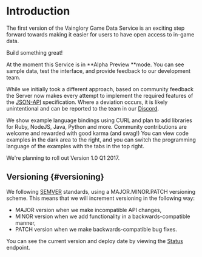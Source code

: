 # Introduction

The first version of the Vainglory Game Data Service is an exciting step forward towards making it easier for users to have open access to in-game data.

Build something great!

At the moment this Service is in **Alpha Preview **mode. You can see sample data, test the interface, and provide feedback to our development team.

While we initially took a different approach, based on community feedback the Server now makes every attempt to implement the required features of the [JSON-API](http://jsonapi.org/) specification. Where a deviation occurs, it is likely unintentional and can be reported to the team in our [Discord](https://discord.me/vaingloryapi).

We show example language bindings using CURL and plan to add libraries for Ruby, NodeJS, Java, Python and more. Community contributions are welcome and rewarded with good karma \(and swag!\) You can view code examples in the dark area to the right, and you can switch the programming language of the examples with the tabs in the top right.

We're planning to roll out Version 1.0 Q1 2017.

## Versioning {#versioning}

We following [SEMVER](http://semver.org/) standards, using a MAJOR.MINOR.PATCH versioning scheme. This means that we will increment versioning in the following way:

* MAJOR version when we make incompatible API changes,
* MINOR version when we add functionality in a backwards-compatible manner,
* PATCH version when we make backwards-compatible bug fixes.

You can see the current version and deploy date by viewing the [Status](https://api.dc01.gamelockerapp.com/status) endpoint.

